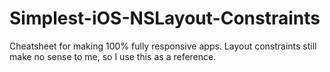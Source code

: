# Simplest-iOS-NSLayout-Constraints
Cheatsheet for making 100% fully responsive apps. Layout constraints still make no sense to me, so I use this as a reference.

